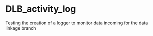 DLB_activity_log
================

Testing the creation of a logger to monitor data incoming for the data linkage branch 

